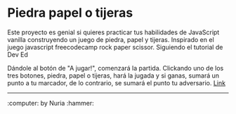 # Piedra papel o tijeras

Este proyecto es genial si quieres practicar tus habilidades de JavaScript vanilla construyendo un juego de piedra, papel y tijeras.
Inspirado en el juego javascript freecodecamp rock paper scissor. Siguiendo el tutorial de Dev Ed

Dándole al botón de "A jugar!", comenzará la partida. 
Clickando uno de los tres botones, piedra, papel o tijeras, hará la jugada y si ganas, sumará un punto a tu marcador, de lo contrario, se sumará el punto tu adversario. 
<a href="">Link</a>


---
 <footer> :computer: by Nuria :hammer: </footer>
